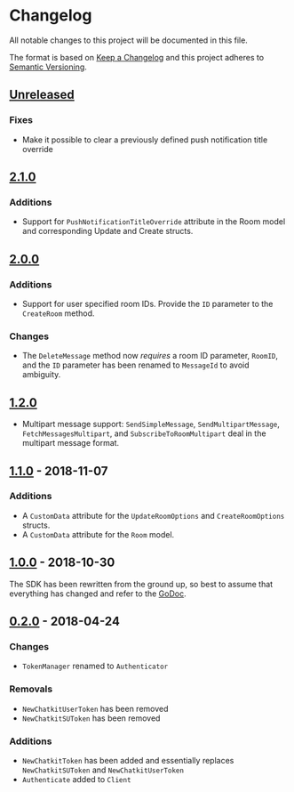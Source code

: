 # Changelog

All notable changes to this project will be documented in this file.

The format is based on [Keep a Changelog](http://keepachangelog.com/en/1.0.0/)
and this project adheres to [Semantic Versioning](http://semver.org/spec/v2.0.0.html).

## [Unreleased](https://github.com/pusher/chatkit-server-go/compare/2.1.0...HEAD)

### Fixes

- Make it possible to clear a previously defined push notification title override

## [2.1.0](https://github.com/pusher/chatkit-server-go/compare/2.1.0...2.0.0)

### Additions

- Support for `PushNotificationTitleOverride` attribute in the Room model and
corresponding Update and Create structs.

## [2.0.0](https://github.com/pusher/chatkit-server-go/compare/1.2.0...2.0.0)

### Additions

- Support for user specified room IDs. Provide the `ID` parameter to the
  `CreateRoom` method.

### Changes

- The `DeleteMessage` method now *requires* a room ID parameter, `RoomID`, and
  the `ID` parameter has been renamed to `MessageId` to avoid ambiguity.

## [1.2.0](https://github.com/pusher/chatkit-server-go/compare/1.1.0...1.2.0)

- Multipart message support: `SendSimpleMessage`, `SendMultipartMessage`,
  `FetchMessagesMultipart`, and `SubscribeToRoomMultipart` deal in the
  multipart message format.

## [1.1.0](https://github.com/pusher/chatkit-server-go/compare/1.0.0...1.1.0) - 2018-11-07

### Additions

- A `CustomData` attribute for the `UpdateRoomOptions` and `CreateRoomOptions` structs.
- A `CustomData` attribute for the `Room` model.

## [1.0.0](https://github.com/pusher/chatkit-server-go/compare/0.2.0...1.0.0) - 2018-10-30

The SDK has been rewritten from the ground up, so best to assume that
everything has changed and refer to the [GoDoc][].

## [0.2.0](https://github.com/pusher/chatkit-server-go/compare/0.1.0...0.2.0) - 2018-04-24

### Changes

- `TokenManager` renamed to `Authenticator`

### Removals

- `NewChatkitUserToken` has been removed
- `NewChatkitSUToken` has been removed

### Additions

- `NewChatkitToken` has been added and essentially replaces `NewChatkitSUToken` and `NewChatkitUserToken`
- `Authenticate` added to `Client`

[GoDoc]: http://godoc.org/github.com/pusher/chatkit-server-go
